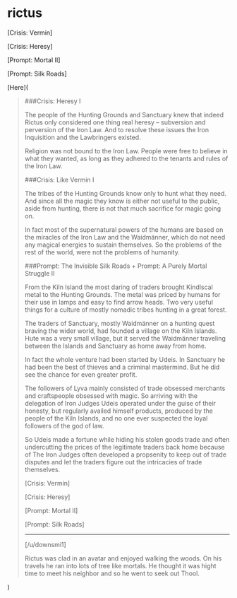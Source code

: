 # rictus 

[Crisis: Vermin]

[Crisis: Heresy]

[Prompt: Mortal II]

[Prompt: Silk Roads]

[Here](

>###Crisis: Heresy I
>
>The people of the Hunting Grounds and Sanctuary knew that indeed Rictus only considered one thing real heresy – subversion and perversion of the Iron Law. And to resolve these issues the Iron Inquisition and the Lawbringers existed. 
>
>Religion was not bound to the Iron Law. People were free to believe in what they wanted, as long as they adhered to the tenants and rules of the Iron Law.
>
>###Crisis: Like Vermin I
>
>The tribes of the Hunting Grounds know only to hunt what they need. And since all the magic they know is either not useful to the public, aside from hunting, there is not that much sacrifice for magic going on.
>
>In fact most of the supernatural powers of the humans are based on the miracles of the Iron Law and the Waidmänner, which do not need any magical energies to sustain themselves. So the problems of the rest of the world, were not the problems of humanity.
>
>###Prompt: The Invisible Silk Roads + Prompt: A Purely Mortal Struggle II
>
>From the Kiln Island the most daring of traders brought Kindlscal metal to the Hunting Grounds. The metal was priced by humans for their use in lamps and easy to find arrow heads. Two very useful things for a culture of mostly nomadic tribes hunting in a great forest. 
>
>The traders of Sanctuary, mostly Waidmänner on a hunting quest braving the wider world, had founded a village on the Kiln Islands. Hute was a very small village, but it served the Waidmänner traveling between the Islands and Sanctuary as home away from home.
>
>In fact the whole venture had been started by Udeis. In Sanctuary he had been the best of thieves and a criminal mastermind. But he did see the chance for even greater profit.
>
>The followers of Lyva mainly consisted of trade obsessed merchants and craftspeople obsessed with magic. So arriving with the delegation of Iron Judges Udeis operated under the guise of their honesty, but regularly availed himself products, produced by the people of the Kiln Islands, and no one ever suspected the loyal followers of the god of law.
>
>So Udeis made a fortune while hiding his stolen goods trade and often undercutting the prices of the legitimate traders back home because of The Iron Judges often developed a propsenity to keep out of trade disputes and let the traders figure out the intricacies of trade themselves.
>
>[Crisis: Vermin]
>
>[Crisis: Heresy]
>
>[Prompt: Mortal II]
>
>[Prompt: Silk Roads]
>
>---
>
>[/u/downsmi1]
>
>Rictus was clad in an avatar and enjoyed walking the woods. On his travels he ran into lots of tree like mortals. He thought it was hight time to meet his neighbor and so he went to seek out Thool.

)

